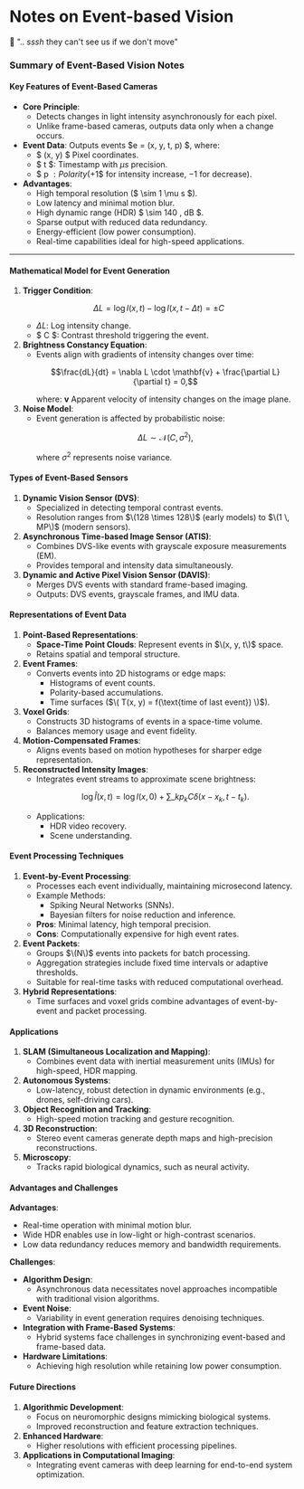 # Notes on Event-based Vision

🦖 ".. _sssh_ they can't see us if we don't move"

### Summary of Event-Based Vision Notes

#### Key Features of Event-Based Cameras

- **Core Principle**:
  - Detects changes in light intensity asynchronously for each pixel.
  - Unlike frame-based cameras, outputs data only when a change occurs.
- **Event Data**: Outputs events $e = (x, y, t, p) $, where:
  - $ (x, y) $ Pixel coordinates.
  - $ t $: Timestamp with $\mu s$ precision.
  - $ p $: Polarity ($+1$ for intensity increase, $-1$ for decrease).
- **Advantages**:
  - High temporal resolution ($ \sim 1 \mu s $).
  - Low latency and minimal motion blur.
  - High dynamic range (HDR) $ \sim 140 \, dB $.
  - Sparse output with reduced data redundancy.
  - Energy-efficient (low power consumption).
  - Real-time capabilities ideal for high-speed applications.

---

#### Mathematical Model for Event Generation

1. **Trigger Condition**:
   ```math
   \Delta L = \log I(x, t) - \log I(x, t - \Delta t) = \pm C
   ```
   - $\Delta L$: Log intensity change.
   - $ C $: Contrast threshold triggering the event.
2. **Brightness Constancy Equation**:
   - Events align with gradients of intensity changes over time:
     ```math
     \frac{dL}{dt} = \nabla L \cdot \mathbf{v} + \frac{\partial L}{\partial t} = 0,
     ```
     where:
     $\mathbf{v}$ Apparent velocity of intensity changes on the image plane.
3. **Noise Model**:
   - Event generation is affected by probabilistic noise:
     ```math
     \Delta L \sim \mathcal{N}(C, \sigma^2),
     ```
     where $\sigma^2$ represents noise variance.

#### Types of Event-Based Sensors

1. **Dynamic Vision Sensor (DVS)**:
   - Specialized in detecting temporal contrast events.
   - Resolution ranges from $\(128 \times 128\)$ (early models) to $\(1 \, MP\)$ (modern sensors).
2. **Asynchronous Time-based Image Sensor (ATIS)**:
   - Combines DVS-like events with grayscale exposure measurements (EM).
   - Provides temporal and intensity data simultaneously.
3. **Dynamic and Active Pixel Vision Sensor (DAVIS)**:
   - Merges DVS events with standard frame-based imaging.
   - Outputs: DVS events, grayscale frames, and IMU data.

#### Representations of Event Data

1. **Point-Based Representations**:
   - **Space-Time Point Clouds**: Represent events in $\(x, y, t\)$ space.
   - Retains spatial and temporal structure.
2. **Event Frames**:
   - Converts events into 2D histograms or edge maps:
     - Histograms of event counts.
     - Polarity-based accumulations.
     - Time surfaces ($\( T(x, y) = f(\text{time of last event}) \)$).
3. **Voxel Grids**:
   - Constructs 3D histograms of events in a space-time volume.
   - Balances memory usage and event fidelity.
4. **Motion-Compensated Frames**:
   - Aligns events based on motion hypotheses for sharper edge representation.
5. **Reconstructed Intensity Images**:
   - Integrates event streams to approximate scene brightness:
     ```math
     \log \hat{I}(x, t) = \log I(x, 0) + \sum\_{k} p_k C \delta(x - x_k, t - t_k).
     ```
   - Applications:
     - HDR video recovery.
     - Scene understanding.

#### Event Processing Techniques

1. **Event-by-Event Processing**:
   - Processes each event individually, maintaining microsecond latency.
   - Example Methods:
     - Spiking Neural Networks (SNNs).
     - Bayesian filters for noise reduction and inference.
   - **Pros**: Minimal latency, high temporal precision.
   - **Cons**: Computationally expensive for high event rates.
2. **Event Packets**:
   - Groups $\(N\)$ events into packets for batch processing.
   - Aggregation strategies include fixed time intervals or adaptive thresholds.
   - Suitable for real-time tasks with reduced computational overhead.
3. **Hybrid Representations**:
   - Time surfaces and voxel grids combine advantages of event-by-event and packet processing.

#### Applications

1. **SLAM (Simultaneous Localization and Mapping)**:
   - Combines event data with inertial measurement units (IMUs) for high-speed, HDR mapping.
2. **Autonomous Systems**:
   - Low-latency, robust detection in dynamic environments (e.g., drones, self-driving cars).
3. **Object Recognition and Tracking**:
   - High-speed motion tracking and gesture recognition.
4. **3D Reconstruction**:
   - Stereo event cameras generate depth maps and high-precision reconstructions.
5. **Microscopy**:
   - Tracks rapid biological dynamics, such as neural activity.

#### Advantages and Challenges

**Advantages**:

- Real-time operation with minimal motion blur.
- Wide HDR enables use in low-light or high-contrast scenarios.
- Low data redundancy reduces memory and bandwidth requirements.

**Challenges**:

- **Algorithm Design**:
  - Asynchronous data necessitates novel approaches incompatible with traditional vision algorithms.
- **Event Noise**:
  - Variability in event generation requires denoising techniques.
- **Integration with Frame-Based Systems**:
  - Hybrid systems face challenges in synchronizing event-based and frame-based data.
- **Hardware Limitations**:
  - Achieving high resolution while retaining low power consumption.

#### Future Directions

1. **Algorithmic Development**:
   - Focus on neuromorphic designs mimicking biological systems.
   - Improved reconstruction and feature extraction techniques.
2. **Enhanced Hardware**:
   - Higher resolutions with efficient processing pipelines.
3. **Applications in Computational Imaging**:
   - Integrating event cameras with deep learning for end-to-end system optimization.
